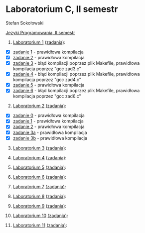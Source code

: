 # Laboratorium C, II semestr
Stefan Sokołowski

[Języki Programowania, II semestr](http://sigma.ug.edu.pl/~stefan/Dydaktyka/JezProg/)

1. [Laboratorium 1](lab1) [(zadania)](http://sigma.ug.edu.pl/~stefan/Dydaktyka/JezProg/Slajdy/Labs01/):
  * [x] [zadanie 1](lab1/zad1.c) - prawidłowa kompilacja
  * [x] [zadanie 2](lab1/zad2.c) - prawidłowa kompilacja
  * [x] [zadanie 3](lab1/zad3.c) - błąd kompilacji poprzez plik Makefile, prawidłowa kompilacja poprzez "gcc zad3.c"
  * [x] [zadanie 4](lab1/zad4.c) - błąd kompilacji poprzez plik Makefile, prawidłowa kompilacja poprzez "gcc zad4.c"
  * [x] [zadanie 5](lab1/zad5.c) - prawidłowa kompilacja
  * [x] [zadanie 6](lab1/zad6.c) - błąd kompilacji poprzez plik Makefile, prawidłowa kompilacja poprzez "gcc zad6.c"

2. [Laboratorium 2](lab2) [(zadania)](http://sigma.ug.edu.pl/~stefan/Dydaktyka/JezProg/Slajdy/Labs02/):
  * [x] [zadanie 0](lab2/zad0.c) - prawidłowa kompilacja
  * [x] [zadanie 1](lab2/zad1.c) - prawidłowa kompilacja
  * [x] [zadanie 2](lab2/zad2.c) - prawidłowa kompilacja
  * [x] [zadanie 3a](lab2/zad3a.c) - prawidłowa kompilacja
  * [x] [zadanie 3b](lab2/zad3b.c) - prawidłowa kompilacja

3. [Laboratorium 3](lab3) [(zadania)](http://sigma.ug.edu.pl/~stefan/Dydaktyka/JezProg/Slajdy/Labs03/):

4. [Laboratorium 4](lab4) [(zadania)](http://sigma.ug.edu.pl/~stefan/Dydaktyka/JezProg/Slajdy/Labs04/):

5. [Laboratorium 5](lab5) [(zadania)](http://sigma.ug.edu.pl/~stefan/Dydaktyka/JezProg/Slajdy/Labs05/):

6. [Laboratorium 6](lab6) [(zadania)](http://sigma.ug.edu.pl/~stefan/Dydaktyka/JezProg/Slajdy/Labs06/):

7. [Laboratorium 7](lab7) [(zadania)](http://sigma.ug.edu.pl/~stefan/Dydaktyka/JezProg/Slajdy/Labs07/):

8. [Laboratorium 8](lab8) [(zadania)](http://sigma.ug.edu.pl/~stefan/Dydaktyka/JezProg/Slajdy/Labs08/):

9. [Laboratorium 9](lab9) [(zadania)](http://sigma.ug.edu.pl/~stefan/Dydaktyka/JezProg/Slajdy/Labs09/):

10. [Laboratorium 10](lab10) [(zadania)](http://sigma.ug.edu.pl/~stefan/Dydaktyka/JezProg/Slajdy/Labs10/):

11. [Laboratorium 11](lab11) [(zadania)](http://sigma.ug.edu.pl/~stefan/Dydaktyka/JezProg/Slajdy/Labs11/):
